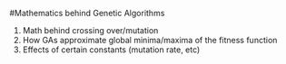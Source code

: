 #Mathematics behind Genetic Algorithms
1. Math behind crossing over/mutation
2. How GAs approximate global minima/maxima of the fitness function
3. Effects of certain constants (mutation rate, etc)
